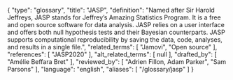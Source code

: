 {
    "type": "glossary",
    "title": "JASP",
    "definition": "Named after Sir Harold Jeffreys, JASP stands for Jeffrey’s Amazing Statistics Program. It is a free and open source software for data analysis. JASP relies on a user interface and offers both null hypothesis tests and their Bayesian counterparts. JASP supports computational reproducibility by saving the data, code, analyses, and results in a single file.",
    "related_terms": [
        "Jamovi",
        "Open source"
    ],
    "references": [
        "JASP2020"
    ],
    "alt_related_terms": [
        null
    ],
    "drafted_by": [
        "Amélie Beffara Bret"
    ],
    "reviewed_by": [
        "Adrien Fillon, Adam Parker",
        "Sam Parsons"
    ],
    "language": "english",
    "aliases": [
        "/glossary/jasp"
    ]
}